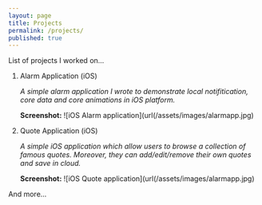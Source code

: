 ```yaml
---
layout: page
title: Projects
permalink: /projects/
published: true
---
```



List of projects I worked on...

1. Alarm Application (iOS)

	_A simple alarm application I wrote to demonstrate local notifitication, core data and core animations in iOS platform._
    
	**Screenshot:**
    ![iOS Alarm application](url(/assets/images/alarmapp.jpg)
    
2. Quote Application (iOS)

	_A simple iOS application which allow users to browse a collection of famous quotes. Moreover, they can add/edit/remove their own quotes and save in cloud._
    
	**Screenshot:**
    ![iOS Quote application](url(/assets/images/alarmapp.jpg)
    

And more...

